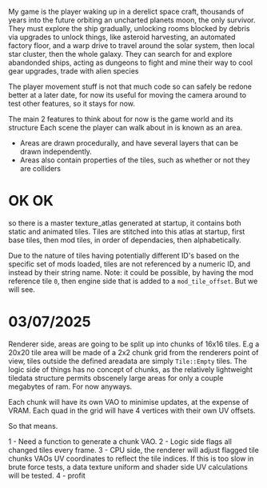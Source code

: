 My game is the player waking up in a derelict space craft, thousands of years into the future orbiting an uncharted planets moon, 
the only survivor. They must explore the ship gradually, unlocking rooms blocked by debris via upgrades to unlock things, 
like asteroid harvesting, an automated factory floor, and a warp drive to travel around the solar system, then local star cluster, 
then the whole galaxy. They can search for and explore abandonded ships, acting as dungeons to fight and mine their way to cool gear upgrades, 
trade with alien species

The player movement stuff is not that much code so can safely be redone better at a later date, for now its useful
for moving the camera around to test other features, so it stays for now.

The main 2 features to think about for now is the game world and its structure
Each scene the player can walk about in is known as an area.

 - Areas are drawn procedurally, and have several layers that can be drawn independently.
 - Areas also contain properties of the tiles, such as whether or not they are colliders


# OK OK

so there is a master texture_atlas generated at startup, it contains both static and animated tiles.
Tiles are stitched into this atlas at startup, first base tiles, then mod tiles, in order of dependacies, then alphabetically.

Due to the nature of tiles having potentially different ID's based on the specific set of mods loaded, tiles are not
referenced by a numeric ID, and instead by their string name.
Note: it could be possible, by having the mod reference tile `0`, then engine side that is added to a `mod_tile_offset`. But we will see.

# 03/07/2025
Renderer side, areas are going to be split up into chunks of 16x16 tiles. E.g a 20x20 tile area will be made of a 2x2 chunk grid from the renderers
point of view, tiles outside the defined areadata are simply `Tile::Empty` tiles. The logic side of things has no concept of chunks, as the relatively lightweight tiledata structure
permits obscenely large areas for only a couple megabytes of ram. For now anyways.

Each chunk will have its own VAO to minimise updates, at the expense of VRAM.
Each quad in the grid will have 4 vertices with their own UV offsets.

So that means.

1 - Need a function to generate a chunk VAO.
2 - Logic side flags all changed tiles every frame.
3 - CPU side, the renderer will adjust flagged tile chunks VAOs UV coordinates to reflect the tile indices. If this is too slow in brute force tests, a data texture uniform and shader side UV calculations will be tested.
4 - profit